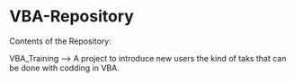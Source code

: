 # VBA-Repository

Contents of the Repository:

VBA_Training --> A project to introduce new users the kind of taks that can be done with codding in VBA.
